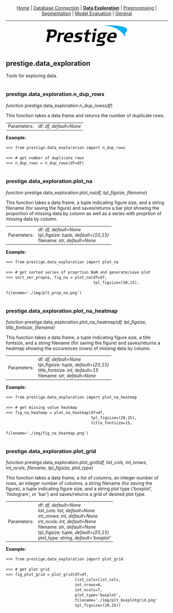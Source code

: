 <p align="center">
	<a href="../README.md">Home</a> | <a href="db_connection.md">Database Connection</a> | <b><a href="data_exploration.md">Data Exploration</a></b> | <a href="preprocessing.md">Preprocessing</a> | <a href="segmentation.md">Segmentation</a> | <a href="model_eval.md">Model Evaluation</a> | <a href="general.md">General</a>
</p>

---

<p align="center"><img src="../img/prestige_logo.png" alt="Prestige logo" width=50% height=50% /></p>

#

<a name="data exploration"></a><h2>prestige.data_exploration</h2>

<p>Tools for exploring data.</p>

#

<h3>prestige.data_exploration.n_dup_rows</h3>

<p><i>function</i> prestige.data_exploration.n_dup_rows(<i>df</i>)</p>

<p>This function takes a data frame and returns the number of duplicate rows.</p>

<table>
	<tr>
		<td>Parameters:</td>
		<td>df: <i>df, default=None</i>
	</tr>
</table>

<p><b>Example:</b></p>

```
>>> from prestige.data_exploration import n_dup_rows

>>> # get number of duplicate rows
>>> n_dup_rows = n_dup_rows(df=df)
```

#

<h3>prestige.data_exploration.plot_na</h3>

<p><i>function</i> prestige.data_exploration.plot_na(<i>df, tpl_figsize, filename</i>)</p>

<p>This function takes a data frame, a tuple indicating figure size, and a string filename (for saving the figure) and saves/returns a bar plot showing the proportion of missing data by column as well as a series with proprtion of missing data by column.</p>

<table>
	<tr>
		<td>Parameters:</td>
		<td>df: <i>df, default=None</i><BR>
			tpl_figsize: <i>tuple, default=(10,15)</i><BR>
			filename: <i>str, default=None</i>
	</tr>
</table>

<p><b>Example:</b></p>

```
>>> from prestige.data_exploration import plot_na

>>> # get sorted series of proprtion NaN and generate/save plot
>>> sort_ser_propna, fig_na = plot_na(df=df,
                                      tpl_figsize=(10,15),
                                      filename='./img/plt_prop_na.png')
```

#

<h3>prestige.data_exploration.plot_na_heatmap</h3>

<p><i>function</i> prestige.data_exploration.plot_na_heatmap(<i>df, tpl_figsize, title_fontsize, filename</i>)</p>

<p>This function takes a data frame, a tuple indicating figure size, a title fontsize, and a string filename (for saving the figure) and saves/returns a heatmap showing the occurences (rows) of missing data by column.</p>

<table>
	<tr>
		<td>Parameters:</td>
		<td>df: <i>df, default=None</i><BR>
			tpl_figsize: <i>tuple, default=(20,15)</i><BR>
			title_fontsize: <i>int, default=15</i><BR>
			filename: <i>str, default=None</i>
	</tr>
</table>

<p><b>Example:</b></p>

```
>>> from prestige.data_exploration import plot_na_heatmap

>>> # get missing value heatmap
>>> fig_na_heatmap = plot_na_heatmap(df=df,
                                     tpl_figsize=(20,15),
                                     title_fontsize=15,
                                     filename='./img/fig_na_heatmap.png')
```

#

<h3>prestige.data_exploration.plot_grid</h3>

<p><i>function</i> prestige.data_exploration.plot_grid(<i>df, list_cols, int_nrows, int_ncols, filename, tpl_figsize, plot_type</i>)</p>

<p>This function takes a data frame, a list of columns, an integer number of rows, an integer number of columns, a string filename (for saving the figure), a tuple indicating figure size, and a string plot type ('boxplot', 'histogram', or 'bar') and saves/returns a grid of desired plot type.</p>

<table>
	<tr>
		<td>Parameters:</td>
		<td>df: <i>df, default=None</i><BR>
			list_cols: <i>list, default=None</i><BR>
			int_nrows: <i>int, default=None</i><BR>
			int_ncols: <i>int, default=None</i><BR>
			filename: <i>str, default=None</i><BR>
			tpl_figsize: <i>tuple, default=(20,15)</i><BR>
			plot_type: <i>string, default='boxplot'</i>
	</tr>
</table>

<p><b>Example:</b></p>

```
>>> from prestige.data_exploration import plot_grid

>>> # get plot grid
>>> fig_plot_grid = plot_grid(df=df,
		                      list_cols=list_cols,
		                      int_nrows=6,
		                      int_ncols=7,
		                      plot_type='boxplot',
		                      filename='./img/plt_boxplotgrid.png'
                              tpl_figsize=(20,15))
```

#









